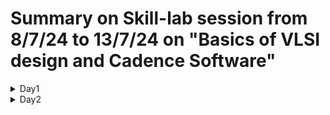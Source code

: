 # Summary on Skill-lab session from 8/7/24 to 13/7/24 on "Basics of VLSI design and Cadence Software"
<details>
  <summary>Day1</summary>
<details>
  <summary>Session-1</summary>
  1) Addition, multiplication and shift are three basic operations in any basic VLSI design. </br>
  2) PMOS and NMOS introduction. </br>
  3) Inverter design using PMOS and NMOS.</br>
  4) Carry Look Ahead Adder truth table.</br>
  5) Voltage transfer characteristics and transient analysis.</br>
  6) AND = NAND and then connected to NOT gate is correct but NAND = AND and then connected to NOT gate is completely wrong.</br>
</details>
<details>
<summary>Session-2 and 3</summary>
  1) CMOS implementation on Cadence Software on linux (ubuntu).</br>
  2) We log in to network page using ssh keys and ip address. Enter password and then type `csh` and 'source cshrc_617'. Shift to appropriate directory and then type 'virtuoso &'.</br>
  3) Tutorials on youtube are available. 
</details>
</details>

<details>
  <summary>Day2</summary>
<details>
  <summary>Session-1</summary>
  1) Some server errors, how to get to know the status of a server? How to ping it?</br>
  2) CMOS inverter on Cadence software.</br>
  3) https://youtu.be/64c4djOzam8?feature=shared
</details>
  <details>
  <summary>Session-2 and 3</summary>
  1) Full adder realization using CMOS technology.</br>
  2) Realizing the circuit and how many transistors are required.</br>
  3) How do you reduce the number of transistors? From the truth table, find something which is common, you can remove redundancy.</br>
  4) In total, 38 transistors are required to realise the 1 bit full adder. </br>
</details>
  <details>
  <summary>Day3</summary>
<details>
  <summary>Session-1</summary>
  1) Complete basics of CMOS technology, its equivalent layout design, manufacturing process and much more.</br>
  2) Working of pmos, nmos and equations related to it.</br>
  3) Manufacturing of silicon wafers using ingots, testing of silicon dyes, then defected ones are rejected.
</details>
  <details>
  <summary>Session-2 and 3</summary>
1) 
</details>
</details>
